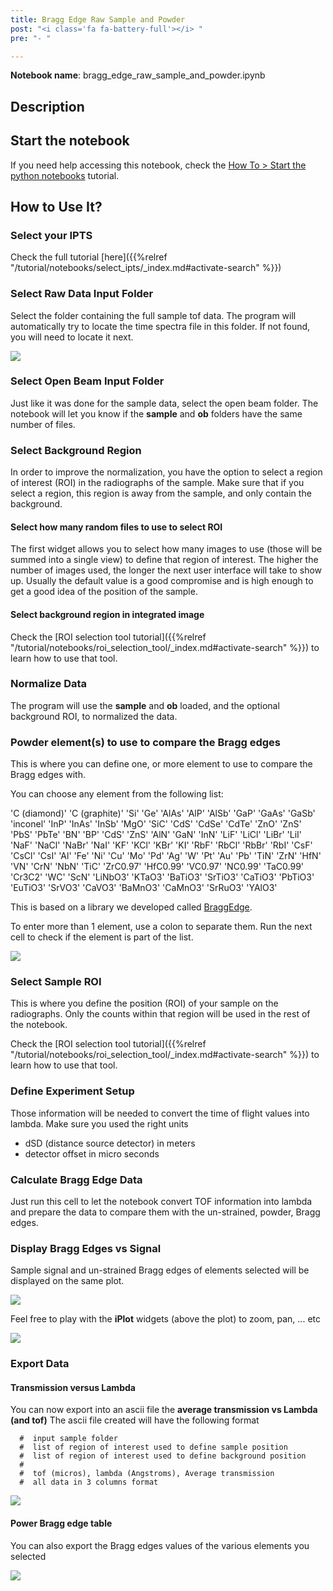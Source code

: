 ```yaml
---
title: Bragg Edge Raw Sample and Powder
post: "<i class='fa fa-battery-full'></i> "
pre: "- "

---
```


**Notebook name**: bragg_edge_raw_sample_and_powder.ipynb

## Description



## Start the notebook

If you need help accessing this notebook, check the [How To > Start the python
notebooks](/en/tutorial/how_to_start_notebooks) tutorial.

## How to Use It?

### Select your IPTS

Check the full tutorial [here]({{%relref "/tutorial/notebooks/select_ipts/_index.md#activate-search" %}})</i>

### Select Raw Data Input Folder

Select the folder containing the full sample tof data. The program will automatically try to locate the time
spectra file in this folder. If not found, you will need to locate it next.

<img src='/tutorial/notebooks/bragg_edge_raw_sample_and_powder/images/select_raw_data_input_folder.gif' />

### Select Open Beam Input Folder

Just like it was done for the sample data, select the open beam folder. The notebook will let you know if the **sample**
and **ob** folders have the same number of files. 

### Select Background Region 

In order to improve the normalization, you have the option to select a region of interest (ROI) in the 
radiographs of the sample. Make sure that if you select a region, this region is away from the sample, and only
contain the background.

#### Select how many random files to use to select ROI

The first widget allows you to select how many images to use
(those will be summed into a single view) to define that region of interest. The higher the number of images used, 
the longer the next user interface will take to show up. Usually the default value is a good compromise and is high
enough to get a good idea of the position of the sample.

#### Select background region in integrated image

Check the [ROI selection tool tutorial]({{%relref "/tutorial/notebooks/roi_selection_tool/_index.md#activate-search" %}})
to learn how to use that tool.

### Normalize Data

The program will use the **sample** and **ob** loaded, and the optional background ROI, to normalized the data. 

### Powder element(s) to use to compare the Bragg edges

This is where you can define one, or more element to use to compare the Bragg edges with. 

You can choose any element from the following list:

'C (diamond)' 'C (graphite)' 'Si' 'Ge' 'AlAs' 'AlP' 'AlSb' 'GaP' 'GaAs'
    'GaSb' 'inconel' 'InP' 'InAs' 'InSb' 'MgO' 'SiC' 'CdS' 'CdSe' 'CdTe' 'ZnO'
    'ZnS' 'PbS' 'PbTe' 'BN' 'BP' 'CdS' 'ZnS' 'AlN' 'GaN' 'InN' 'LiF' 'LiCl'
    'LiBr' 'LiI' 'NaF' 'NaCl' 'NaBr' 'NaI' 'KF' 'KCl' 'KBr' 'KI' 'RbF' 'RbCl'
    'RbBr' 'RbI' 'CsF' 'CsCl' 'CsI' 'Al' 'Fe' 'Ni' 'Cu' 'Mo' 'Pd' 'Ag' 'W'
    'Pt' 'Au' 'Pb' 'TiN' 'ZrN' 'HfN' 'VN' 'CrN' 'NbN' 'TiC' 'ZrC0.97'
    'HfC0.99' 'VC0.97' 'NC0.99' 'TaC0.99' 'Cr3C2' 'WC' 'ScN' 'LiNbO3' 'KTaO3'
    'BaTiO3' 'SrTiO3' 'CaTiO3' 'PbTiO3' 'EuTiO3' 'SrVO3' 'CaVO3' 'BaMnO3'
    'CaMnO3' 'SrRuO3' 'YAlO3'
    
This is based on a library we developed called [BraggEdge](http://ornlneutronimaging.github.io/BraggEdge/demo.html#metadata-of-elements). 

To enter more than 1 element, use a colon to separate them. Run the next cell to check if the element is part of the
list.

<img src='/tutorial/notebooks/bragg_edge_raw_sample_and_powder/images/list_of_elements.png' />

### Select Sample ROI

This is where you define the position (ROI) of your sample on the radiographs. Only the counts within that region
will be used in the rest of the notebook.

Check the [ROI selection tool tutorial]({{%relref "/tutorial/notebooks/roi_selection_tool/_index.md#activate-search" %}})
to learn how to use that tool.

### Define Experiment Setup

Those information will be needed to convert the time of flight values into lambda. Make sure you used the right
units

 * dSD (distance source detector) in meters
 * detector offset in micro seconds

### Calculate Bragg Edge Data

Just run this cell to let the notebook convert TOF information into lambda and prepare the data to compare them
with the un-strained, powder, Bragg edges.

### Display Bragg Edges vs Signal

Sample signal and un-strained Bragg edges of elements selected will be displayed on the same plot.

<img src='/tutorial/notebooks/bragg_edge_normalized_sample_and_powder/images/bragg_edges_vs_signal.png' />

Feel free to play with the **iPlot** widgets (above the plot) to zoom, pan, ... etc

<img src='/tutorial/notebooks/bragg_edge_normalized_sample_and_powder/images/iplot_interaction.png' />

### Export Data

#### Transmission versus Lambda

You can now export into an ascii file the **average transmission vs Lambda (and tof)**
The ascii file created will have the following format

```ascii
  #  input sample folder
  #  list of region of interest used to define sample position
  #  list of region of interest used to define background position
  #
  #  tof (micros), lambda (Angstroms), Average transmission
  #  all data in 3 columns format
```
 
 <img src='/tutorial/notebooks/bragg_edge_raw_sample_and_powder/images/export_data.png' />

#### Power Bragg edge table

You can also export the Bragg edges values of the various elements you selected

<img src='/tutorial/notebooks/bragg_edge_raw_sample_and_powder/images/bragg_edge_powder.png' />
